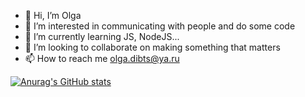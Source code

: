 - 👋 Hi, I’m Olga
- 👀 I’m interested in communicating with people and do some code
- 🌱 I’m currently learning JS, NodeJS...
- 💞️ I’m looking to collaborate on making something that matters 
- 📫 How to reach me olga.dibts@ya.ru

<!---
Lgkrsnv/Lgkrsnv is a ✨ special ✨ repository because its `README.md` (this file) appears on your GitHub profile.
You can click the Preview link to take a look at your changes.
--->
[![Anurag's GitHub stats](https://github-readme-stats.vercel.app/api?username=Lgkrsnv)](https://github.com/lgkrsnv/github-readme-stats)
